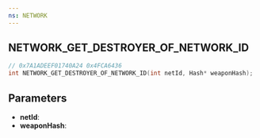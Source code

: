 ```yaml
---
ns: NETWORK
---
```

## NETWORK_GET_DESTROYER_OF_NETWORK_ID

```c
// 0x7A1ADEEF01740A24 0x4FCA6436
int NETWORK_GET_DESTROYER_OF_NETWORK_ID(int netId, Hash* weaponHash);
```

## Parameters
* **netId**:
* **weaponHash**:
